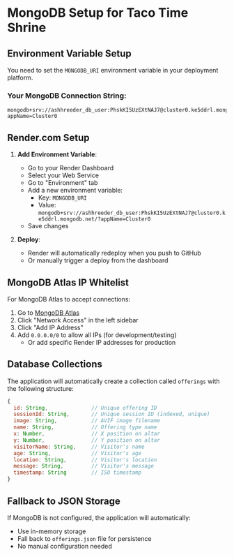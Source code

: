 # MongoDB Setup for Taco Time Shrine

## Environment Variable Setup

You need to set the `MONGODB_URI` environment variable in your deployment platform.

### Your MongoDB Connection String:
```
mongodb+srv://ashhreeder_db_user:PhskKI5UzEXtNAJ7@cluster0.ke5ddrl.mongodb.net/?appName=Cluster0
```

## Render.com Setup

1. **Add Environment Variable**:
   - Go to your Render Dashboard
   - Select your Web Service
   - Go to "Environment" tab
   - Add a new environment variable:
     - Key: `MONGODB_URI`
     - Value: `mongodb+srv://ashhreeder_db_user:PhskKI5UzEXtNAJ7@cluster0.ke5ddrl.mongodb.net/?appName=Cluster0`
   - Save changes

2. **Deploy**:
   - Render will automatically redeploy when you push to GitHub
   - Or manually trigger a deploy from the dashboard

## MongoDB Atlas IP Whitelist

For MongoDB Atlas to accept connections:

1. Go to [MongoDB Atlas](https://cloud.mongodb.com/)
2. Click "Network Access" in the left sidebar
3. Click "Add IP Address"
4. Add `0.0.0.0/0` to allow all IPs (for development/testing)
   - Or add specific Render IP addresses for production

## Database Collections

The application will automatically create a collection called `offerings` with the following structure:

```javascript
{
  id: String,              // Unique offering ID
  sessionId: String,       // Unique session ID (indexed, unique)
  image: String,           // AVIF image filename
  name: String,            // Offering type name
  x: Number,               // X position on altar
  y: Number,               // Y position on altar
  visitorName: String,     // Visitor's name
  age: String,             // Visitor's age
  location: String,        // Visitor's location
  message: String,         // Visitor's message
  timestamp: String        // ISO timestamp
}
```

## Fallback to JSON Storage

If MongoDB is not configured, the application will automatically:
- Use in-memory storage
- Fall back to `offerings.json` file for persistence
- No manual configuration needed

